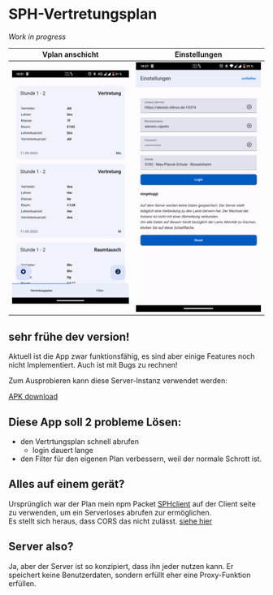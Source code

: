 # SPH-Vertretungsplan

<i>Work in progress</i>

Vplan anschicht         |  Einstellungen
:----------------------------:|:----------------------------:
![](showcase/screenshot1.png) | ![](showcase/screenshot2.png)


## sehr frühe dev version!
Aktuell ist die App zwar funktionsfähig, es sind aber einige Features noch nicht Implementiert. Auch ist mit Bugs zu rechnen!

Zum Ausprobieren kann diese Server-Instanz verwendet werden:

<a href="[https://github.com/alessioC42/SPH-vertretungsplan/releases/download/v0.2.0/sphvertretungsplan.apk)">APK download</a>

## Diese App soll 2 probleme Lösen:

- den Vertrtungsplan schnell abrufen
    - login dauert lange
- den Filter für den eigenen Plan verbessern, weil der normale Schrott ist. 

## Alles auf einem gerät?
Ursprünglich war der Plan mein npm Packet <a href="https://www.npmjs.com/package/sphclient">SPHclient</a> auf der Client seite zu verwenden, um ein Serverloses abrufen zur ermöglichen. <br> Es stellt sich heraus, dass CORS das nicht zulässt. <a href="https://ionicframework.com/docs/troubleshooting/cors">siehe hier</a>

## Server also?
Ja, aber der Server ist so konzipiert, dass ihn jeder nutzen kann. Er speichert keine Benutzerdaten, sondern erfüllt eher eine Proxy-Funktion erfüllen.
